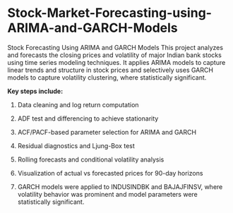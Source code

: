 # Stock-Market-Forecasting-using-ARIMA-and-GARCH-Models
Stock Forecasting Using ARIMA and GARCH Models
This project analyzes and forecasts the closing prices and volatility of major Indian bank stocks using time series modeling techniques. It applies ARIMA models to capture linear trends and structure in stock prices and selectively uses GARCH models to capture volatility clustering, where statistically significant.

**Key steps include:**

1) Data cleaning and log return computation

2) ADF test and differencing to achieve stationarity

3) ACF/PACF-based parameter selection for ARIMA and GARCH

4) Residual diagnostics and Ljung-Box test

5) Rolling forecasts and conditional volatility analysis

6) Visualization of actual vs forecasted prices for 90-day horizons

7) GARCH models were applied to INDUSINDBK and BAJAJFINSV, where volatility behavior was prominent and model parameters were statistically significant.
